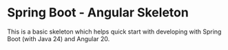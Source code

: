 # Spring Boot - Angular Skeleton

This is a basic skeleton which helps quick start with developing with Spring Boot (with Java 24) and Angular 20.